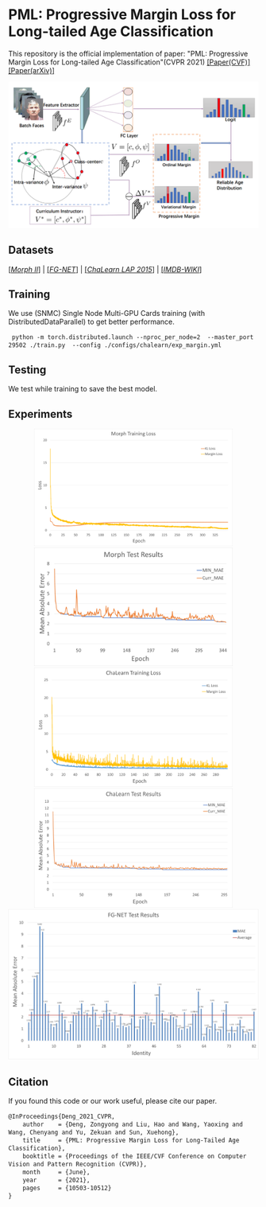 # PML: Progressive Margin Loss for Long-tailed Age Classification
This repository is the official implementation of paper: "PML: Progressive Margin Loss for Long-tailed Age Classification"(CVPR 2021)
[[Paper(CVF)]](https://openaccess.thecvf.com/content/CVPR2021/html/Deng_PML_Progressive_Margin_Loss_for_Long-Tailed_Age_Classification_CVPR_2021_paper.html)
[[Paper(arXiv)]](https://arxiv.org/abs/2103.02140)

<div align="center">
    <img src=./flowchart.png>
</div>

## Datasets
[[_Morph II_]](https://paperswithcode.com/dataset/morph) |
[[_FG-NET_]](https://paperswithcode.com/dataset/fg-net) |
[[_ChaLearn LAP 2015_]](http://chalearnlap.cvc.uab.es/dataset/18/description/) |
[[_IMDB-WIKI_]](https://data.vision.ee.ethz.ch/cvl/rrothe/imdb-wiki/)

## Training
We use (SNMC) Single Node Multi-GPU Cards training (with DistributedDataParallel) to get better performance.
```
 python -m torch.distributed.launch --nproc_per_node=2  --master_port 29502 ./train.py  --config ./configs/chalearn/exp_margin.yml
```

## Testing
We test while training to save the best model.

## Experiments
<div align="center">
    <img src=./Curves_Tables/1.png width="400">
    <img src=./Curves_Tables/2.png width="400">
    <img src=./Curves_Tables/3.png width="400">
    <img src=./Curves_Tables/4.png width="400">
    <img src=./Curves_Tables/5.png width="800">
</div>

## Citation
If you found this code or our work useful, please cite our paper.
```
@InProceedings{Deng_2021_CVPR,
    author    = {Deng, Zongyong and Liu, Hao and Wang, Yaoxing and Wang, Chenyang and Yu, Zekuan and Sun, Xuehong},
    title     = {PML: Progressive Margin Loss for Long-Tailed Age Classification},
    booktitle = {Proceedings of the IEEE/CVF Conference on Computer Vision and Pattern Recognition (CVPR)},
    month     = {June},
    year      = {2021},
    pages     = {10503-10512}
}
```
